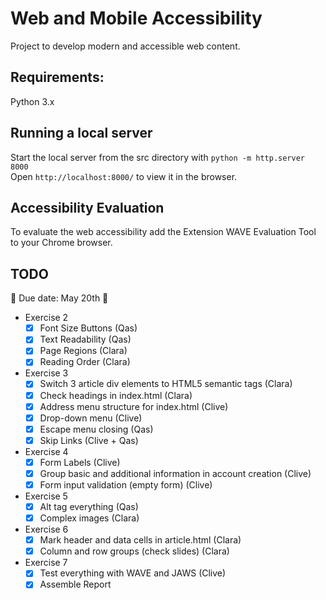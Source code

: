 # Web and Mobile Accessibility

Project to develop modern and accessible web content.

## Requirements:

Python 3.x

## Running a local server 

Start the local server from the src directory with `python -m http.server 8000`  
Open `http://localhost:8000/` to view it in the browser.


## Accessibility Evaluation

To evaluate the web accessibility add the Extension WAVE Evaluation Tool to your Chrome browser.

## TODO 
📅 Due date: May 20th 📅  

- Exercise 2 
    - [x] Font Size Buttons  (Qas) 
    - [x] Text Readability   (Qas) 
    - [x] Page Regions       (Clara)
    - [x] Reading Order      (Clara)
- Exercise 3 
    - [x] Switch 3 article div elements to HTML5 semantic tags (Clara)
    - [x] Check headings in index.html (Clara)
    - [x] Address menu structure for index.html (Clive)
    - [x] Drop-down menu (Clive)
    - [x] Escape menu closing (Qas) 
    - [x] Skip Links (Clive + Qas) 
- Exercise 4
    - [x] Form Labels (Clive)
    - [x] Group basic and additional information in account creation (Clive)
    - [x] Form input validation (empty form) (Clive)
- Exercise 5
    - [x] Alt tag everything (Qas)
    - [x] Complex images (Clara)
- Exercise 6 
    - [x] Mark header and data cells in article.html (Clara)
    - [x] Column and row groups (check slides) (Clara)
- Exercise 7
    - [x] Test everything with WAVE and JAWS (Clive)
    - [x] Assemble Report
